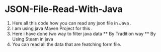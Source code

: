 # JSON-File-Read-With-Java

1. Here all this code how you can read any json file in Java .
2. I am using java Maven Project for this .
3. Here i have done two way to filter java data
   ** By Tradition way
   ** By Using Steam in java
4. You can read all the data that are featching form file.
